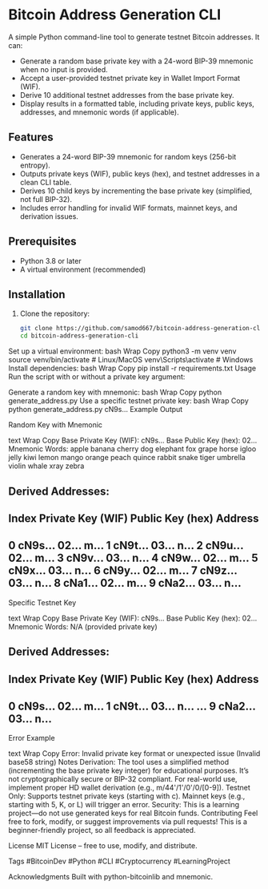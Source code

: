 # Bitcoin Address Generation CLI

A simple Python command-line tool to generate testnet Bitcoin addresses. It can:
- Generate a random base private key with a 24-word BIP-39 mnemonic when no input is provided.
- Accept a user-provided testnet private key in Wallet Import Format (WIF).
- Derive 10 additional testnet addresses from the base private key.
- Display results in a formatted table, including private keys, public keys, addresses, and mnemonic words (if applicable).


## Features
- Generates a 24-word BIP-39 mnemonic for random keys (256-bit entropy).
- Outputs private keys (WIF), public keys (hex), and testnet addresses in a clean CLI table.
- Derives 10 child keys by incrementing the base private key (simplified, not full BIP-32).
- Includes error handling for invalid WIF formats, mainnet keys, and derivation issues.

## Prerequisites
- Python 3.8 or later
- A virtual environment (recommended)

## Installation
1. Clone the repository:
   ```bash
   git clone https://github.com/samod667/bitcoin-address-generation-cli.git
   cd bitcoin-address-generation-cli
Set up a virtual environment:
bash
Wrap
Copy
python3 -m venv venv
source venv/bin/activate  # Linux/MacOS
venv\Scripts\activate     # Windows
Install dependencies:
bash
Wrap
Copy
pip install -r requirements.txt
Usage
Run the script with or without a private key argument:

Generate a random key with mnemonic:
bash
Wrap
Copy
python generate_address.py
Use a specific testnet private key:
bash
Wrap
Copy
python generate_address.py cN9s...
Example Output

Random Key with Mnemonic

text
Wrap
Copy
Base Private Key (WIF): cN9s...
Base Public Key (hex): 02...
Mnemonic Words: apple banana cherry dog elephant fox grape horse igloo jelly kiwi lemon mango orange peach quince rabbit snake tiger umbrella violin whale xray zebra

Derived Addresses:
--------------------------------------------------------------------------------
Index  Private Key (WIF)                  Public Key (hex)                   Address
--------------------------------------------------------------------------------
0      cN9s...                            02...                              m...
1      cN9t...                            03...                              n...
2      cN9u...                            02...                              m...
3      cN9v...                            03...                              n...
4      cN9w...                            02...                              m...
5      cN9x...                            03...                              n...
6      cN9y...                            02...                              m...
7      cN9z...                            03...                              n...
8      cNa1...                            02...                              m...
9      cNa2...                            03...                              n...
--------------------------------------------------------------------------------
Specific Testnet Key

text
Wrap
Copy
Base Private Key (WIF): cN9s...
Base Public Key (hex): 02...
Mnemonic Words: N/A (provided private key)

Derived Addresses:
--------------------------------------------------------------------------------
Index  Private Key (WIF)                  Public Key (hex)                   Address
--------------------------------------------------------------------------------
0      cN9s...                            02...                              m...
1      cN9t...                            03...                              n...
...
9      cNa2...                            03...                              n...
--------------------------------------------------------------------------------
Error Example

text
Wrap
Copy
Error: Invalid private key format or unexpected issue (Invalid base58 string)
Notes
Derivation: The tool uses a simplified method (incrementing the base private key integer) for educational purposes. It’s not cryptographically secure or BIP-32 compliant. For real-world use, implement proper HD wallet derivation (e.g., m/44'/1'/0'/0/[0-9]).
Testnet Only: Supports testnet private keys (starting with c). Mainnet keys (e.g., starting with 5, K, or L) will trigger an error.
Security: This is a learning project—do not use generated keys for real Bitcoin funds.
Contributing
Feel free to fork, modify, or suggest improvements via pull requests! This is a beginner-friendly project, so all feedback is appreciated.

License
MIT License – free to use, modify, and distribute.

Tags
#BitcoinDev #Python #CLI #Cryptocurrency #LearningProject

Acknowledgments
Built with python-bitcoinlib and mnemonic.
